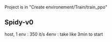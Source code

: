 
Project is in "Create environement/Train/train_ppo"

## Spidy-v0

host, 1 env : 350 it/s
4env : take like 3min to start 